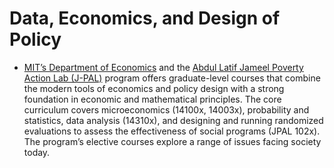 # Data, Economics, and Design of Policy

-  [MIT’s Department of Economics](https://economics.mit.edu) and the [Abdul Latif Jameel Poverty Action Lab (J-PAL)](https://www.povertyactionlab.org) program offers graduate-level courses that combine the modern tools of economics and policy design with a strong foundation in economic and mathematical principles. The core curriculum covers microeconomics (14100x, 14003x), probability and statistics, data analysis (14310x), and designing and running randomized evaluations to assess the effectiveness of social programs (JPAL 102x). The program’s elective courses explore a range of issues facing society today.
